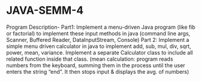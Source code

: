 # JAVA-SEMM-4
Program Description- Part1: Implement a menu-driven Java program (like fib or factorial) to implement these input methods in java (command line args, Scanner, Buffered Reader, DataInputStream, Console)
Part 2:  Implement a simple menu driven calculator in java to implement add, sub, mul, div, sqrt, power, mean, variance. Implement a separate Calculator class to include all related function inside that class. (mean calculation: program reads numbers from the keyboard, summing them in the process until the user enters the string “end”. It then stops input & displays the avg. of numbers)
